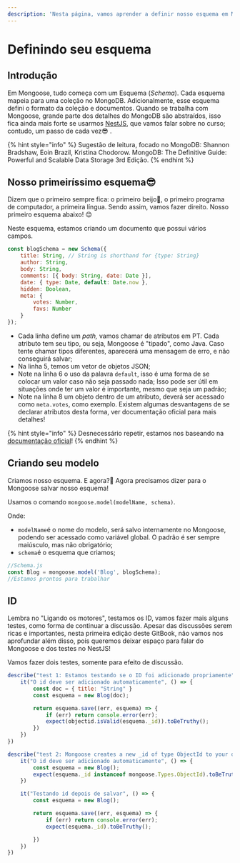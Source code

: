 ```yaml
---
description: 'Nesta página, vamos aprender a definir nosso esquema em Mongoose.'
---
```


# Definindo seu esquema

## Introdução 

Em Mongoose, tudo começa com um Esquema \(_Schema_\). Cada esquema mapeia para uma coleção no MongoDB. Adicionalmente, esse esquema defini o formato da coleção e documentos. Quando se trabalha com Mongoose, grande parte dos detalhes do MongoDB são abstraídos, isso fica ainda mais forte se usarmos [NestJS](https://docs.nestjs.com/recipes/mongodb), que vamos falar sobre no curso; contudo, um passo de cada vez😎 . 

{% hint style="info" %}
Sugestão de leitura, focado no MongoDB: Shannon Bradshaw, Eoin Brazil, Kristina Chodorow. MongoDB: The Definitive Guide: Powerful and Scalable Data Storage 3rd Edição.
{% endhint %}

## Nosso primeiríssimo esquema😎

Dizem que  o primeiro sempre fica: o primeiro beijo💋, o primeiro programa de computador, a primeira língua. Sendo assim, vamos fazer direito. Nosso primeiro esquema abaixo!  😊

Neste esquema, estamos criando um documento que possui vários campos. 



```javascript
const blogSchema = new Schema({
    title: String, // String is shorthand for {type: String}
    author: String,
    body: String,
    comments: [{ body: String, date: Date }],
    date: { type: Date, default: Date.now },
    hidden: Boolean,
    meta: {
        votes: Number,
        favs: Number
    }
});

```

* Cada linha define um _path,_ vamos chamar de atributos em PT. Cada atributo tem seu tipo, ou seja, Mongoose é "tipado", como Java. Caso tente chamar tipos diferentes, aparecerá uma mensagem de erro, e não conseguirá salvar;  
* Na linha 5, temos um vetor de objetos JSON;
* Note na linha 6 o uso da palavra `default`, isso é uma forma de se colocar um valor caso não seja passado nada; Isso pode ser útil em situações onde ter um valor é importante, mesmo que seja um padrão;  
* Note na linha 8 um objeto dentro de um atributo, deverá ser acessado como `meta.votes`, como exemplo. Existem algumas desvantagens de se declarar atributos desta forma, ver documentação oficial para mais detalhes!

{% hint style="info" %}
 Desnecessário repetir, estamos nos baseando na [documentação oficial](https://mongoosejs.com/docs/guide.html)!
{% endhint %}

## Criando seu modelo

Criamos nosso esquema. E agora?🤔 Agora precisamos dizer para o Mongoose salvar nosso esquema!

Usamos o comando `mongoose.model(modelName, schema)`. 

Onde: 

* `modelName`é o nome do modelo, será salvo internamente no Mongoose, podendo ser acessado como variável global. O padrão é ser sempre maiúsculo, mas não obrigatório; 
* `schema`é o esquema que criamos;

```javascript
//Schema.js
const Blog = mongoose.model('Blog', blogSchema);
//Estamos prontos para trabalhar
```

## ID

Lembra no "Ligando os motores", testamos os ID, vamos fazer mais alguns testes, como forma de continuar a discussão. Apesar das discussões serem ricas e importantes, nesta primeira edição deste GitBook, não vamos nos aprofundar além disso, pois queremos deixar espaço para falar do Mongoose e dos testes no NestJS!

Vamos fazer dois testes, somente para efeito de discussão.



```javascript
describe("test 1: Estamos testando se o ID foi adicionado propriamente", () => {
    it("O id deve ser adicionado automaticamente", () => {
        const doc = { title: "String" }
        const esquema = new Blog(doc);

        return esquema.save((err, esquema) => {
            if (err) return console.error(err);
            expect(objectid.isValid(esquema._id)).toBeTruthy();
        })
    })
})

```





```javascript
describe("test 2: Mongoose creates a new _id of type ObjectId to your document.", () => {
    it("O id deve ser adicionado automaticamente", () => {
        const esquema = new Blog();
        expect(esquema._id instanceof mongoose.Types.ObjectId).toBeTruthy();
    })

    it("Testando id depois de salvar", () => {
        const esquema = new Blog();

        return esquema.save((err, esquema) => {
            if (err) return console.error(err);
            expect(esquema._id).toBeTruthy();

        })
    })
})

```





